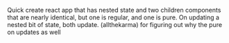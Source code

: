 Quick create react app that has nested state and two children components that are nearly identical, but one is regular, and one is pure.  On updating a nested bit of state, both update.  (allthekarma) for figuring out why the pure on updates as well